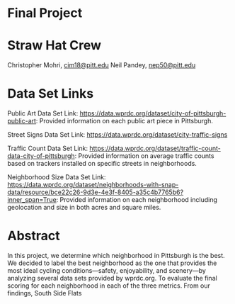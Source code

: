 # Final Project

# Straw Hat Crew
Christopher Mohri, cim18@pitt.edu
Neil Pandey, nep50@pitt.edu

# Data Set Links
Public Art Data Set Link: https://data.wprdc.org/dataset/city-of-pittsburgh-public-art: Provided information on each public art piece in Pittsburgh.

Street Signs Data Set Link: https://data.wprdc.org/dataset/city-traffic-signs

Traffic Count Data Set Link: https://data.wprdc.org/dataset/traffic-count-data-city-of-pittsburgh: Provided information on average traffic counts based on trackers installed on specific streets in neighborhoods.

Neighborhood Size Data Set Link: https://data.wprdc.org/dataset/neighborhoods-with-snap-data/resource/bce22c26-9d3e-4e3f-8405-a35c4b7765b6?inner_span=True: Provided information on each neighborhood including geolocation and size in both acres and square miles. 

# Abstract

In this project, we determine which neighborhood in Pittsburgh is the best. We decided to label the best neighborhood as the one that provides the most ideal cycling conditions—safety, enjoyability, and scenery—by analyzing several data sets provided by wprdc.org. To evaluate the final scoring for each neighborhood in each of the three metrics. From our findings, South Side Flats
